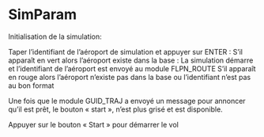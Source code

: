 # SimParam
Initialisation de la simulation:

Taper l’identifiant de l’aéroport de simulation et appuyer sur ENTER :
S’il apparaît en vert alors l’aéroport existe dans la base :
La simulation démarre et l’identifiant de l’aéroport est envoyé au module FLPN_ROUTE
S’il apparaît en rouge alors l’aéroport n’existe pas dans la base ou l’identifiant n’est pas au bon format

Une fois que le module GUID_TRAJ a envoyé un message pour annoncer qu’il est prêt, le bouton « start », n’est plus grisé et est disponible.

Appuyer sur le bouton « Start » pour démarrer le vol
